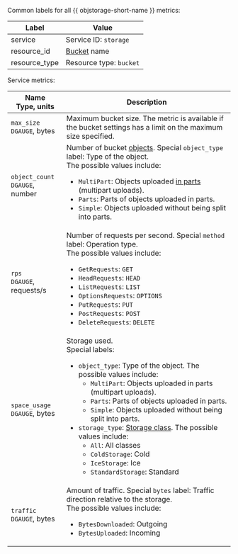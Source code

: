 Common labels for all {{ objstorage-short-name }} metrics:

| Label | Value |
----|----
| service | Service ID: `storage` |
| resource_id | [Bucket](../../../storage/concepts/bucket.md) name |
| resource_type | Resource type: `bucket` |

Service metrics:

| Name<br>Type, units | Description |
| --- | --- |
| `max_size`<br/>`DGAUGE`, bytes | Maximum bucket size. The metric is available if the bucket settings has a limit on the maximum size specified. |
| `object_count`<br/>`DGAUGE`, number | Number of bucket [objects](../../../storage/concepts/object.md). Special `object_type` label: Type of the object.<br/>The possible values include:<br/><ul><li>`MultiPart`: Objects uploaded [in parts](../../../storage/concepts/multipart.md) (multipart uploads).</li><li>`Parts`: Parts of objects uploaded in parts.</li><li>`Simple`: Objects uploaded without being split into parts.</li></ul> |
| `rps`<br/>`DGAUGE`, requests/s | Number of requests per second. Special `method` label: Operation type.<br/>The possible values include:<br/><ul><li>`GetRequests`: `GET`</li><li>`HeadRequests`: `HEAD`</li><li>`ListRequests`: `LIST`</li><li>`OptionsRequests`: `OPTIONS`</li><li>`PutRequests`: `PUT`</li><li>`PostRequests`: `POST`</li><li>`DeleteRequests`: `DELETE`</li></ul> |
| `space_usage`<br/>`DGAUGE`, bytes | Storage used.<br/>Special labels:<br/><ul><li>`object_type`: Type of the object. The possible values include:<ul><li>`MultiPart`: Objects uploaded in parts (multipart uploads).</li><li>`Parts`: Parts of objects uploaded in parts.</li><li>`Simple`: Objects uploaded without being split into parts.</li></ul></li><li>`storage_type`: [Storage class](../../../storage/concepts/storage-class.md). The possible values include:<ul><li>`All`: All classes</li><li>`ColdStorage`: Cold</li><li>`IceStorage`: Ice</li><li>`StandardStorage`: Standard</li></ul></ul> |
| `traffic`<br/>`DGAUGE`, bytes | Amount of traffic. Special `bytes` label: Traffic direction relative to the storage.<br/>The possible values include:<br/><ul><li>`BytesDownloaded`: Outgoing</li><li>`BytesUploaded`: Incoming</li></ul> |